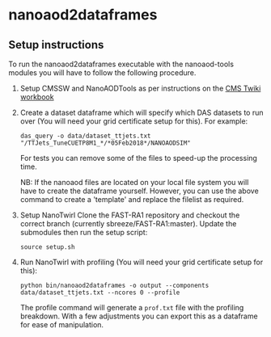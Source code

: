 # nanoaod2dataframes

## Setup instructions

To run the nanoaod2dataframes executable with the nanoaod-tools modules you will
have to follow the following procedure.

1. Setup CMSSW and NanoAODTools as per instructions on the
   [CMS Twiki workbook](https://twiki.cern.ch/twiki/bin/view/CMSPublic/WorkBookNanoAOD#Recipe_for_CMSSW_9_4_X_and_the_c)

2. Create a dataset dataframe which will specify which DAS datasets to run over
   (You will need your grid certificate setup for this). For example:

   ```
   das_query -o data/dataset_ttjets.txt "/TTJets_TuneCUETP8M1_*/*05Feb2018*/NANOAODSIM"
   ```

   For tests you can remove some of the files to speed-up the processing time.

   NB: If the nanoaod files are located on your local file system you will have to
   create the dataframe yourself. However, you can use the above command to create
   a 'template' and replace the filelist as required.

3. Setup NanoTwirl
   Clone the FAST-RA1 repository and checkout the correct branch (currently
   sbreeze/FAST-RA1:master). Update the submodules then run the setup script:
   ```
   source setup.sh
   ```

4. Run NanoTwirl with profiling (You will need your grid certificate setup for
   this):

   ```
   python bin/nanoaod2dataframes -o output --components data/dataset_ttjets.txt --ncores 0 --profile
   ```

   The profile command will generate a `prof.txt` file with the profiling
   breakdown. With a few adjustments you can export this as a dataframe for ease of
   manipulation.
